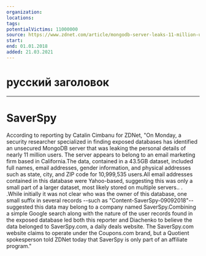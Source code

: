 ```yaml
---
organization: 
locations: 
tags: 
potentialVictims: 11000000
source: https://www.zdnet.com/article/mongodb-server-leaks-11-million-user-records-from-e-marketing-service/
start: 
end: 01.01.2018
added: 21.03.2021
---
```


# русский заголовок

---

# SaverSpy

According to reporting by Catalin Cimbanu for ZDNet, "On Monday, a security researcher specialized in finding exposed databases has identified an unsecured MongoDB server that was leaking the personal details of nearly 11 million users. The server appears to belong to an email marketing firm based in California.The data, contained in a 43.5GB dataset, included full names, email addresses, gender information, and physical addresses such as state, city, and ZIP code for 10,999,535 users.All email addresses contained in this database were Yahoo-based, suggesting this was only a small part of a larger dataset, most likely stored on multiple servers.. . .While initially it was not clear who was the owner of this database, one small suffix in several records --such as "Content-SaverSpy-09092018"-- suggested this data may belong to a company named SaverSpy.Combining a simple Google search along with the nature of the user records found in the exposed database led both this reporter and Diachenko to believe the data belonged to SaverSpy.com, a daily deals website. The SaverSpy.com website claims to operate under the Coupons.com brand, but a Quotient spokesperson told ZDNet today that SaverSpy is only part of an affiliate program."
